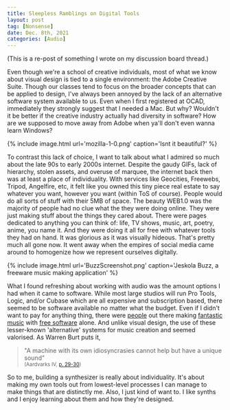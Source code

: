 ```yaml
---
title: Sleepless Ramblings on Digital Tools
layout: post
tag: [Nonsense]
date: Dec. 8th, 2021
categories: [Audio]
---
```


(This is a re-post of something I wrote on my discussion board thread.)

Even though we're a school of creative individuals, most of what we know about visual design is tied to a single environment: the Adobe Creative Suite. Though our classes tend to focus on the broader concepts that can be applied to design, I've always been annoyed by the lack of an alternative software system available to us. Even when I first registered at OCAD, immediately they strongly suggest that I needed a Mac. But why? Wouldn't it be better if the creative industry actually had diversity in software? How are we supposed to move away from Adobe when ya'll don't even wanna learn Windows?

{% include image.html url='mozilla-1-0.png' caption='Isnt it beautiful?' %}

To contrast this lack of choice, I want to talk about what I admired so much about the late 90s to early 2000s internet. Despite the gaudy GIFs, lack of hierarchy, stolen assets, and overuse of marquee, the internet back then was at least a place of individuality. With services like Geocities, Freewebs, Tripod, Angelfire, etc, it felt like you owned this tiny piece real estate to say whatever you want, however you want (within ToS of course). People would do all sorts of stuff with their 5MB of space. The beauty WEB1.0 was the majority of people had no clue what the they were doing online. They were just making stuff about the things they cared about. There were pages dedicated to anything you can think of: life, TV shows, music, art, poetry, anime, you name it. And they were doing it all for free with whatever tools they had on hand. It was glorious as it was visually hideous. That's pretty much all gone now. It went away when the empires of social media came around to homogenize how we represent ourselves digitally.

{% include image.html url='BuzzScreenshot.png' caption='Jeskola Buzz, a freeware music making application' %}

What I found refreshing about working with audio was the amount options I had when it came to software. While most large studios will run Pro Tools, Logic, and/or Cubase which are all expensive and subscription based, there seemed to be software available no matter what the budget. Even if I didn't want to pay for anything thing, there were [people](https://www.awakenings.com/en/artists/james-holden/670/) out there making [fantastic music](https://www.youtube.com/watch?v=KRWUZh5nD8I) with [free software](http://jeskola.net/buzz/) alone. And unlike visual design, the use of these lesser-known 'alternative' systems for music creation and seemed valorised. As Warren Burt  puts it,

> "A machine with its own idiosyncrasies cannot help but have a unique sound"\
> <sup>(Aardvarks IV, [p. 29-30](http://static1.1.sqspcdn.com/static/f/288545/5157843/1261635154293/Burt1975AardvarksIVMastersThesisUCSD.pdf?token=D1qQOnpuHm2BTKx%2F%2Beyrb84v4W8%3D))</sup>

So to me, building a synthesizer is really about individuality. It's about making my own tools out from lowest-level processes I can manage to make things that are distinctly me. Also, I just kind of want to. I like synths and I enjoy learning about them and how they're designed.
